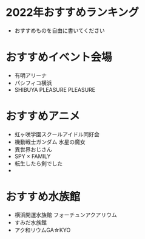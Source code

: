 # 2022年おすすめランキング
- おすすめものを自由に書いてください

# おすすめイベント会場
- 有明アリーナ
- パシフィコ横浜
- SHIBUYA PLEASURE PLEASURE

# おすすめアニメ
- 虹ヶ咲学園スクールアイドル同好会
- 機動戦士ガンダム 水星の魔女
- 異世界おじさん
- SPY × FAMILY
- 転生したら剣でした
- 
# おすすめ水族館
- 横浜開運水族館 フォーチュンアクアリウム
- すみだ水族館
- アク和リウムGA☆KYO

